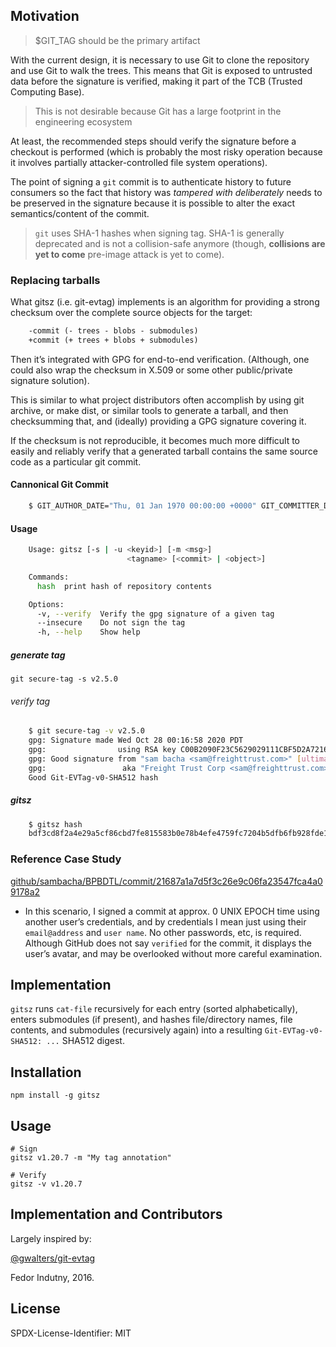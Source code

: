 ## Motivation

> \$GIT_TAG should be the primary artifact

With the current design, it is necessary to use Git to clone the
repository and use Git to walk the trees. This means that Git is exposed
to untrusted data before the signature is verified, making it part of
the TCB (Trusted Computing Base).

> This is not desirable because Git has a large footprint in the
> engineering ecosystem

At least, the recommended steps should verify the signature before a
checkout is performed (which is probably the most risky operation
because it involves partially attacker-controlled file system
operations).

The point of signing a `git` commit is to authenticate history to future
consumers so the fact that history was _tampered with deliberately_
needs to be preserved in the signature because it is possible to alter
the exact semantics/content of the commit.

> `git` uses SHA-1 hashes when signing tag. SHA-1 is generally
> deprecated and is not a collision-safe anymore (though, **collisions
> are yet to come** pre-image attack is yet to come).

### Replacing tarballs

What gitsz (i.e. git-evtag) implements is an algorithm for providing a
strong checksum over the complete source objects for the target:

```diff
    -commit (- trees - blobs - submodules)
    +commit (+ trees + blobs + submodules)
```

Then it’s integrated with GPG for end-to-end verification. (Although,
one could also wrap the checksum in X.509 or some other public/private
signature solution).

This is similar to what project distributors often accomplish by using
git archive, or make dist, or similar tools to generate a tarball, and
then checksumming that, and (ideally) providing a GPG signature covering
it.

If the checksum is not reproducible, it becomes much more difficult to
easily and reliably verify that a generated tarball contains the same
source code as a particular git commit.

#### Cannonical Git Commit

```bash
    $ GIT_AUTHOR_DATE="Thu, 01 Jan 1970 00:00:00 +0000" GIT_COMMITTER_DATE="Thu, 01 Jan 1970 00:00:00 +0000" git commit --allow-empty -m 'Initial commit'
```

#### Usage

```bash
    Usage: gitsz [-s | -u <keyid>] [-m <msg>]
                          <tagname> [<commit> | <object>]

    Commands:
      hash  print hash of repository contents

    Options:
      -v, --verify  Verify the gpg signature of a given tag                [boolean]
      --insecure    Do not sign the tag                                    [boolean]
      -h, --help    Show help                                              [boolean]
```

##### generate tag

`git secure-tag -s v2.5.0`

###### verify tag

```bash
    $ git secure-tag -v v2.5.0
    gpg: Signature made Wed Oct 28 00:16:58 2020 PDT
    gpg:                using RSA key C00B2090F23C5629029111CBF5D2A7216C51FB94
    gpg: Good signature from "sam bacha <sam@freighttrust.com>" [ultimate]
    gpg:                 aka "Freight Trust Corp <sam@freighttrust.com>" [ultimate]
    Good Git-EVTag-v0-SHA512 hash
```

##### gitsz

```bash
    $ gitsz hash
    bdf3cd8f2a4e29a5cf86cbd7fe815583b0e78b4efe4759fc7204b5dfb6fb928fde138f7fcfcae19e241b25d210b3c3147cb7b5327654ae3dd1ae02d4908e4671
```

### Reference Case Study

[github/sambacha/BPBDTL/commit/21687a1a7d5f3c26e9c06fa23547fca4a09178a2](https://github.com/sambacha/BPBDTL/commit/21687a1a7d5f3c26e9c06fa23547fca4a09178a2)

- In this scenario, I signed a commit at approx. 0 UNIX EPOCH time
  using another user’s credentials, and by credentials I mean just
  using their `email@address` and `user name`. No other passwords,
  etc, is required. Although GitHub does not say `verified` for the
  commit, it displays the user’s avatar, and may be overlooked without
  more careful examination.

## Implementation

`gitsz` runs `cat-file` recursively for each entry (sorted
alphabetically), enters submodules (if present), and hashes
file/directory names, file contents, and submodules (recursively again)
into a resulting `Git-EVTag-v0-SHA512: ...` SHA512 digest.

## Installation

    npm install -g gitsz

## Usage

    # Sign
    gitsz v1.20.7 -m "My tag annotation"

    # Verify
    gitsz -v v1.20.7

## Implementation and Contributors

Largely inspired by:

[@gwalters/git-evtag](https://github.com/cgwalters/git-evtag)

Fedor Indutny, 2016.

## License

SPDX-License-Identifier: MIT
